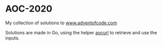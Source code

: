 # AOC-2020
My collection of solutions to www.adventofcode.com

Solutions are made in Go, using the helper [aocurl](https://github.com/IAmBullsaw/aocurl) to retrieve and use the inputs.
